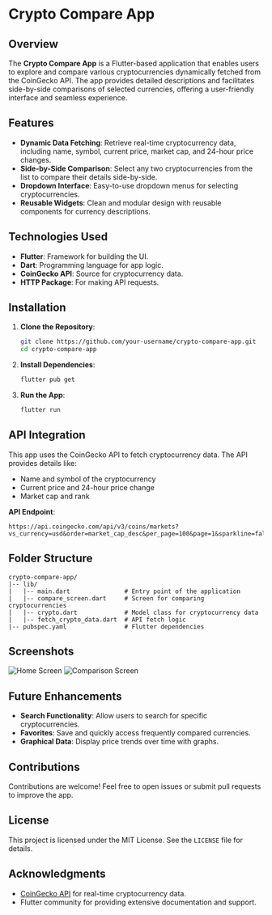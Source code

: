 # Crypto Compare App

## Overview
The **Crypto Compare App** is a Flutter-based application that enables users to explore and compare various cryptocurrencies dynamically fetched from the CoinGecko API. The app provides detailed descriptions and facilitates side-by-side comparisons of selected currencies, offering a user-friendly interface and seamless experience.

## Features
- **Dynamic Data Fetching**: Retrieve real-time cryptocurrency data, including name, symbol, current price, market cap, and 24-hour price changes.
- **Side-by-Side Comparison**: Select any two cryptocurrencies from the list to compare their details side-by-side.
- **Dropdown Interface**: Easy-to-use dropdown menus for selecting cryptocurrencies.
- **Reusable Widgets**: Clean and modular design with reusable components for currency descriptions.

## Technologies Used
- **Flutter**: Framework for building the UI.
- **Dart**: Programming language for app logic.
- **CoinGecko API**: Source for cryptocurrency data.
- **HTTP Package**: For making API requests.

## Installation
1. **Clone the Repository**:
   ```bash
   git clone https://github.com/your-username/crypto-compare-app.git
   cd crypto-compare-app
   ```

2. **Install Dependencies**:
   ```bash
   flutter pub get
   ```

3. **Run the App**:
   ```bash
   flutter run
   ```

## API Integration
This app uses the CoinGecko API to fetch cryptocurrency data. The API provides details like:
- Name and symbol of the cryptocurrency
- Current price and 24-hour price change
- Market cap and rank

**API Endpoint**: 
```
https://api.coingecko.com/api/v3/coins/markets?vs_currency=usd&order=market_cap_desc&per_page=100&page=1&sparkline=false
```

## Folder Structure
```
crypto-compare-app/
|-- lib/
|   |-- main.dart               # Entry point of the application
|   |-- compare_screen.dart     # Screen for comparing cryptocurrencies
|   |-- crypto.dart             # Model class for cryptocurrency data
|   |-- fetch_crypto_data.dart  # API fetch logic
|-- pubspec.yaml                # Flutter dependencies
```

## Screenshots
![Home Screen](path/to/screenshot1.png)
![Comparison Screen](path/to/screenshot2.png)

## Future Enhancements
- **Search Functionality**: Allow users to search for specific cryptocurrencies.
- **Favorites**: Save and quickly access frequently compared currencies.
- **Graphical Data**: Display price trends over time with graphs.

## Contributions
Contributions are welcome! Feel free to open issues or submit pull requests to improve the app.

## License
This project is licensed under the MIT License. See the `LICENSE` file for details.

## Acknowledgments
- [CoinGecko API](https://www.coingecko.com/en/api) for real-time cryptocurrency data.
- Flutter community for providing extensive documentation and support.
